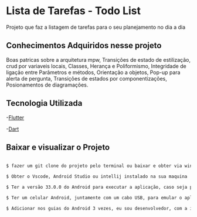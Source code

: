 # Lista de Tarefas - Todo List

Projeto que faz a listagem de tarefas para o seu planejamento no dia a dia

## Conhecimentos Adquiridos nesse projeto 

Boas patricas sobre a arquitetura mpw, Transições de estado de estilização, crud por variaveis locais, Classes, Herança e Poliformismo, 
Integridade de ligação entre Parâmetros e métodos, Orientação a objetos, Pop-up para alerta de pergunta, Transições de estados por componentizações, 
Posionamentos de diagramações. 

## Tecnologia Utilizada 

-[Flutter](https://flutter.dev) 

-[Dart](https://dart.dev/guides) 

## Baixar e visualizar o Projeto 

  ```bash 
  
  $ fazer um git clone do projeto pelo terminal ou baixar e obter via winrar  
  
  $ Obter o Vscode, Android Studio ou intellij instalado na sua maquina
  
  $ Ter a versão 33.0.0 do Android para executar a aplicação, caso seja por um emulador SDK 
  
  $ Ter um celular Android, juntamente com um cabo USB, para emular o aplicativo pelo Android Studio 
  
  $ Adicionar nos guias do Android 3 vezes, eu sou desenvolvedor, com a intenção de conseguir rodar o projeto de contador
